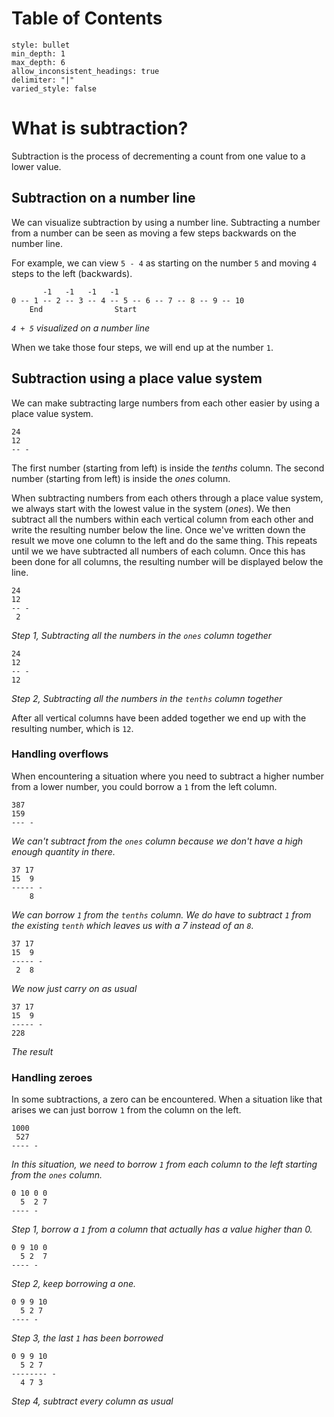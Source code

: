 # Table of Contents
```toc
style: bullet
min_depth: 1
max_depth: 6
allow_inconsistent_headings: true
delimiter: "|"
varied_style: false
```
# What is subtraction?
Subtraction is the process of decrementing a count from one value to a lower value.

## Subtraction on a number line
We can visualize subtraction by using a number line. Subtracting a number from a number can be seen as moving a few steps backwards on the number line.

For example, we can view `5 - 4` as starting on the number `5` and moving `4` steps to the left (backwards).

```
       -1   -1   -1   -1
0 -- 1 -- 2 -- 3 -- 4 -- 5 -- 6 -- 7 -- 8 -- 9 -- 10
    End                Start
```
*`4 + 5` visualized on a number line*

When we take those four steps, we will end up at the number `1`.

## Subtraction using a place value system
We can make subtracting large numbers from each other easier by using a place value system.

```
24
12
-- -
```

The first number (starting from left) is inside the *tenths* column. The second number (starting from left) is inside the *ones* column.

When subtracting numbers from each others through a place value system, we always start with the lowest value in the system (*ones*). We then subtract all the numbers within each vertical column from each other and write the resulting number below the line. Once we've written down the result we move one column to the left and do the same thing. This repeats until we we have subtracted all numbers of each column. Once this has been done for all columns, the resulting number will be displayed below the line.

```
24
12
-- -
 2
```
*Step 1, Subtracting all the numbers in the `ones` column together*

```
24
12
-- -
12
```
*Step 2, Subtracting all the numbers in the `tenths` column together*

After all vertical columns have been added together we end up with the resulting number, which is `12`.

### Handling overflows
When encountering a situation where you need to subtract a higher number from a lower number, you could borrow a `1` from the left column.

```
387
159
--- -
```
*We can't subtract from the `ones` column because we don't have a high enough quantity in there.*

```
37 17
15  9
----- -
    8
```
*We can borrow `1` from the `tenths` column. We do have to subtract `1` from the existing `tenth` which leaves us with a 7 instead of an `8`.*

```
37 17
15  9
----- -
 2  8
```
*We now just carry on as usual*

```
37 17
15  9
----- -
228
```
*The result*

### Handling zeroes
In some subtractions, a zero can be encountered. When a situation like that arises we can just borrow `1` from the column on the left.

```
1000
 527
---- -
```
*In this situation, we need to borrow `1` from each column to the left starting from the `ones` column.*

```
0 10 0 0
  5  2 7
---- -
```
*Step 1, borrow a `1` from a column that actually has a value higher than 0.*

```
0 9 10 0
  5 2  7
---- -
```
*Step 2, keep borrowing a one.*

```
0 9 9 10
  5 2 7
---- -
```
*Step 3, the last `1` has been borrowed*

```
0 9 9 10
  5 2 7
-------- -
  4 7 3
```
*Step 4, subtract every column as usual*